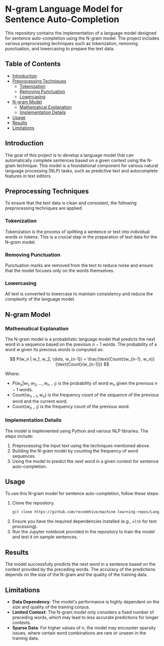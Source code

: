 # N-gram Language Model for Sentence Auto-Completion

This repository contains the implementation of a language model designed for sentence auto-completion using the N-gram model. The project includes various preprocessing techniques such as tokenization, removing punctuation, and lowercasing to prepare the text data.

## Table of Contents
- [Introduction](#introduction)
- [Preprocessing Techniques](#preprocessing-techniques)
  - [Tokenization](#tokenization)
  - [Removing Punctuation](#removing-punctuation)
  - [Lowercasing](#lowercasing)
- [N-gram Model](#n-gram-model)
  - [Mathematical Explanation](#mathematical-explanation)
  - [Implementation Details](#implementation-details)
- [Usage](#usage)
- [Results](#results)
- [Limitations](#limitations)

## Introduction

The goal of this project is to develop a language model that can automatically complete sentences based on a given context using the N-gram technique. This model is a foundational component for various natural language processing (NLP) tasks, such as predictive text and autocomplete features in text editors.

## Preprocessing Techniques

To ensure that the text data is clean and consistent, the following preprocessing techniques are applied:

### Tokenization

Tokenization is the process of splitting a sentence or text into individual words or tokens. This is a crucial step in the preparation of text data for the N-gram model.

### Removing Punctuation

Punctuation marks are removed from the text to reduce noise and ensure that the model focuses only on the words themselves.

### Lowercasing

All text is converted to lowercase to maintain consistency and reduce the complexity of the language model.

## N-gram Model

### Mathematical Explanation

The N-gram model is a probabilistic language model that predicts the next word in a sequence based on the previous $n-1$ words. The probability of a word $w$ given its previous words is computed as:

$$
P(w_n | w_1, w_2, \dots, w_{n-1}) = \frac{\text{Count}(w_{n-1}, w_n)}{\text{Count}(w_{n-1})}
$$

Where:
- $P(w_n | w_1, w_2, \dots, w_{n-1})$ is the probability of word $w_n$ given the previous $n-1$ words.
- $\text{Count}(w_{n-1}, w_n)$ is the frequency count of the sequence of the previous word and the current word.
- $\text{Count}(w_{n-1})$ is the frequency count of the previous word.

### Implementation Details

The model is implemented using Python and various NLP libraries. The steps include:
1. Preprocessing the input text using the techniques mentioned above.
2. Building the N-gram model by counting the frequency of word sequences.
3. Using the model to predict the next word in a given context for sentence auto-completion.

## Usage

To use this N-gram model for sentence auto-completion, follow these steps:

1. Clone the repository.
   ```bash
   git clone https://github.com/recodehive/machine-learning-repos/Language model Using N-Gram.git
   
2. Ensure you have the required dependencies installed (e.g., `nltk` for text processing).
3. Run the Jupyter notebook provided in the repository to train the model and test it on sample sentences.

## Results

The model successfully predicts the next word in a sentence based on the context provided by the preceding words. The accuracy of the predictions depends on the size of the N-gram and the quality of the training data.

## Limitations

- **Data Dependency**: The model's performance is highly dependent on the size and quality of the training corpus.
- **Limited Context**: The N-gram model only considers a fixed number of preceding words, which may lead to less accurate predictions for longer contexts.
- **Sparse Data**: For higher values of $n$, the model may encounter sparsity issues, where certain word combinations are rare or unseen in the training data.